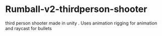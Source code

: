 # Rumball-v2-thirdperson-shooter
third person shooter made in unity . Uses animation rigging for animation and raycast for bullets
